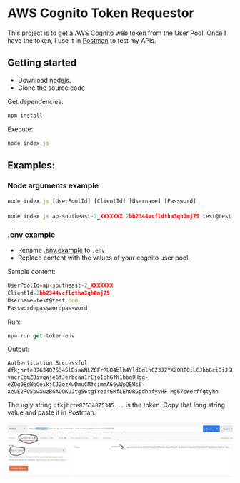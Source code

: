 # AWS Cognito Token Requestor

This project is to get a AWS Cognito web token from the User Pool.
Once I have the token, I use it in [Postman](https://www.getpostman.com/) to test my APIs.

## Getting started
- Download [nodejs](https://nodejs.org/en/download/).
- Clone the source code

Get dependencies:
```javascript 
npm install
```
Execute:
```javascript 
node index.js
```
## Examples:

### Node arguments example
```javascript
node index.js [UserPoolId] [ClientId] [Username] [Password]

node index.js ap-southeast-2_XXXXXXX 2bb2344vcfldtha3qh0mj75 test@test.com passwordpassword
```

### .env example
- Rename [.env.example](./.env.example) to `.env`
- Replace content with the values of your cognito user pool.

Sample content:
```javascript
UserPoolId=ap-southeast-2_XXXXXXX
ClientId=2bb2344vcfldtha3qh0mj75
Username=test@test.com
Password=passwordpassword
```

Run:
```javascript
npm run get-token-env
```

Output:
```
Authentication Successful
dfkjhrte87634875345lBsaWNLZ0FrRU84blh4YldGdlhCZ3J2YXZORT0iLCJhbGciOiJSUzI1NiJ9.eyJzdWI34555566hhhjkYTQ4LTRmZDgtYTcwOC1hZDMwMmFlYWYwZjkiLCJhdWQiOiI1YmIyMThmdmNmbG1vYWEzcWhydHIwbWo3OSIsImV2ZW50X2lkIjoiYjA4ODMzOTktMDIzMS00MmJmLTkyYzgtNDE0ZDE3MjQxMWY5IiwidG9rZW5fdXNlIjoiaWQiLCJEDRFTGYHzA4MTksImlzcyI6Imh0dHBzOlwvXC9jb2duaXRvLWlkcC5hcC1zb3V0aGVhc3QtMi5hbWF6b25hd3MuY29tXC9hcC1zb3V0aGVhc3QtMl9JWU5TY1E1MjIiLCJjb2duaXRvOnVzZXJuYW1lIjoiYTgzZWYzOTUtNWE0OC00ZmQ4LWE3MDgtYWQzMDJhZWFmMGY5IiwiZXhwIjoxN4456fgttyCJpYXQiOjE1NzQ4MzA4MTksImVtYWlsIjoidGVzdEB0ZXN0LmNvbSJ9.JDMNYiK1ERvB9qHUC8iZ_O6gR0CsgriaxB77PQzaDyoYorKPHc6tWUwv8H9UgFZFYq-vacrEgmZBivqWje6fJerbcaa1rEjoIqhGfK1bbq0Hgg-eZOg0BqWpCeikjCJ2ozXwDmuCMfcimmA66yWpQEHs6-xeuE2RQ5pwawzBGAOOKUJtg56tgfred4GMfLEhORGpdhnfyvHF-Mg67sWerffgtyhh
```

The ugly string `dfkjhrte87634875345...` is the token.
Copy that long string value and paste it in Postman.

![Files created after running test.](./postman.png)

